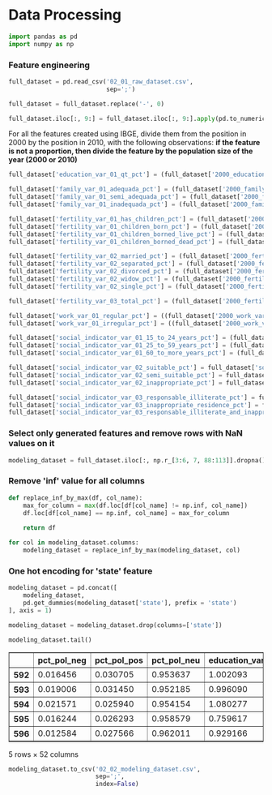 
# Data Processing


```python
import pandas as pd
import numpy as np
```

### Feature engineering


```python
full_dataset = pd.read_csv('02_01_raw_dataset.csv',
                           sep=';')
```


```python
full_dataset = full_dataset.replace('-', 0)

full_dataset.iloc[:, 9:] = full_dataset.iloc[:, 9:].apply(pd.to_numeric)
```

For all the features created using IBGE, divide them from the position in 2000 by the position in 2010, with the following observations: **if the feature is not a proportion, then divide the feature by the population size of the year (2000 or 2010)**


```python
full_dataset['education_var_01_qt_pct'] = (full_dataset['2000_education_var_01_quantity'] / full_dataset['2000_family_var_02_qt']) / (full_dataset['2010_education_var_01_quantity'] / full_dataset['2010_family_var_02_qt'])

full_dataset['family_var_01_adequada_pct'] = (full_dataset['2000_family_var_01_adequada'] / full_dataset['2000_family_var_01_total']) / (full_dataset['2010_family_var_01_adequada'] / full_dataset['2010_family_var_01_total'])
full_dataset['family_var_01_semi_adequada_pct'] = (full_dataset['2000_family_var_01_semi_adequada'] / full_dataset['2000_family_var_01_total']) / (full_dataset['2010_family_var_01_semi_adequada'] / full_dataset['2010_family_var_01_total'])
full_dataset['family_var_01_inadequada_pct'] = (full_dataset['2000_family_var_01_inadequada'] / full_dataset['2000_family_var_01_total']) / (full_dataset['2010_family_var_01_inadequada'] / full_dataset['2010_family_var_01_total'])

full_dataset['fertility_var_01_has_children_pct'] = (full_dataset['2000_fertility_var_01_has_children'] / full_dataset['2000_fertility_var_01_total']) / (full_dataset['2010_fertility_var_01_has_children'] / full_dataset['2010_fertility_var_01_total'])
full_dataset['fertility_var_01_children_born_pct'] = (full_dataset['2000_fertility_var_01_children_born'] / full_dataset['2000_fertility_var_01_total']) / (full_dataset['2010_fertility_var_01_children_born'] / full_dataset['2010_fertility_var_01_total'])
full_dataset['fertility_var_01_children_borned_live_pct'] = (full_dataset['2000_fertility_var_01_children_borned_live'] / full_dataset['2000_fertility_var_01_total']) / (full_dataset['2010_fertility_var_01_children_borned_live'] / full_dataset['2010_fertility_var_01_total'])
full_dataset['fertility_var_01_children_borned_dead_pct'] = (full_dataset['2000_fertility_var_01_children_borned_dead'] / full_dataset['2000_fertility_var_01_total']) / (full_dataset['2010_fertility_var_01_children_borned_dead'] / full_dataset['2010_fertility_var_01_total'])

full_dataset['fertility_var_02_married_pct'] = (full_dataset['2000_fertility_var_02_married'] / full_dataset['2000_fertility_var_02_total']) / (full_dataset['2010_fertility_var_02_married'] / full_dataset['2010_fertility_var_02_total'])
full_dataset['fertility_var_02_separated_pct'] = (full_dataset['2000_fertility_var_02_separated'] / full_dataset['2000_fertility_var_02_total']) / (full_dataset['2010_fertility_var_02_separated'] / full_dataset['2010_fertility_var_02_total'])
full_dataset['fertility_var_02_divorced_pct'] = (full_dataset['2000_fertility_var_02_divorced'] / full_dataset['2000_fertility_var_02_total']) / (full_dataset['2010_fertility_var_02_divorced'] / full_dataset['2010_fertility_var_02_total'])
full_dataset['fertility_var_02_widow_pct'] = (full_dataset['2000_fertility_var_02_widow'] / full_dataset['2000_fertility_var_02_total']) / (full_dataset['2010_fertility_var_02_widow'] / full_dataset['2010_fertility_var_02_total'])
full_dataset['fertility_var_02_single_pct'] = (full_dataset['2000_fertility_var_02_single'] / full_dataset['2000_fertility_var_02_total']) / (full_dataset['2010_fertility_var_02_single'] / full_dataset['2010_fertility_var_02_total'])

full_dataset['fertility_var_03_total_pct'] = (full_dataset['2000_fertility_var_03_total'] / full_dataset['2000_family_var_02_qt']) / (full_dataset['2010_fertility_var_03_total'] / full_dataset['2010_family_var_02_qt'])

full_dataset['work_var_01_regular_pct'] = ((full_dataset['2000_work_var_01_domestic_regular'] + full_dataset['2000_work_var_01_other_regular'] + full_dataset['2000_work_var_01_military_and_gov']) / full_dataset['2000_work_var_01_total']) / ((full_dataset['2010_work_var_01_main_regular'] + full_dataset['2010_work_var_01_other_regular']) / full_dataset['2010_work_var_01_total'])
full_dataset['work_var_01_irregular_pct'] = ((full_dataset['2000_work_var_01_domestic_irregular'] + full_dataset['2000_work_var_01_other_irregular']) / full_dataset['2000_work_var_01_total']) / ((full_dataset['2010_work_var_01_main_irregular'] + full_dataset['2010_work_var_01_other_irregular']) / full_dataset['2010_work_var_01_total'])

full_dataset['social_indicator_var_01_15_to_24_years_pct'] = (full_dataset['social_indicator_var_01_2000_15_to_24_years'] / full_dataset['social_indicator_var_01_2010_15_to_24_years'])
full_dataset['social_indicator_var_01_25_to_59_years_pct'] = (full_dataset['social_indicator_var_01_2000_25_to_59_years'] / full_dataset['social_indicator_var_01_2010_25_to_59_years'])
full_dataset['social_indicator_var_01_60_to_more_years_pct'] = (full_dataset['social_indicator_var_01_2000_60_to_more_years'] / full_dataset['social_indicator_var_01_2010_60_to_more_years'])

full_dataset['social_indicator_var_02_suitable_pct'] = full_dataset['social_indicator_var_02_2000_suitable'] / full_dataset['social_indicator_var_02_2010_suitable']
full_dataset['social_indicator_var_02_semi_suitable_pct'] = full_dataset['social_indicator_var_02_2000_semi_suitable'] / full_dataset['social_indicator_var_02_2010_semi_suitable']
full_dataset['social_indicator_var_02_inappropriate_pct'] = full_dataset['social_indicator_var_02_2000_inappropriate'] / full_dataset['social_indicator_var_02_2010_inappropriate']

full_dataset['social_indicator_var_03_responsable_illiterate_pct'] = full_dataset['social_indicator_var_03_2000_responsable_illiterate'] / full_dataset['social_indicator_var_03_2010_responsable_illiterate']
full_dataset['social_indicator_var_03_inappropriate_residence_pct'] = full_dataset['social_indicator_var_03_2000_inappropriate_residence'] / full_dataset['social_indicator_var_03_2010_inappropriate_residence']
full_dataset['social_indicator_var_03_responsable_illiterate_and_inappropriate_residence_pct'] = full_dataset['social_indicator_var_03_2000_responsable_illiterate_and_inappropriate_residence'] / full_dataset['social_indicator_var_03_2010_responsable_illiterate_and_inappropriate_residence']
```

### Select only generated features and remove rows with NaN values on it


```python
modeling_dataset = full_dataset.iloc[:, np.r_[3:6, 7, 88:113]].dropna()
```

### Remove 'inf' value for all columns


```python
def replace_inf_by_max(df, col_name):
    max_for_column = max(df.loc[df[col_name] != np.inf, col_name])
    df.loc[df[col_name] == np.inf, col_name] = max_for_column
    
    return df
```


```python
for col in modeling_dataset.columns:
    modeling_dataset = replace_inf_by_max(modeling_dataset, col)
```

### One hot encoding for 'state' feature


```python
modeling_dataset = pd.concat([
    modeling_dataset,
    pd.get_dummies(modeling_dataset['state'], prefix = 'state')
], axis = 1)

modeling_dataset = modeling_dataset.drop(columns=['state'])
```


```python
modeling_dataset.tail()
```




<div>
<style scoped>
    .dataframe tbody tr th:only-of-type {
        vertical-align: middle;
    }

    .dataframe tbody tr th {
        vertical-align: top;
    }

    .dataframe thead th {
        text-align: right;
    }
</style>
<table border="1" class="dataframe">
  <thead>
    <tr style="text-align: right;">
      <th></th>
      <th>pct_pol_neg</th>
      <th>pct_pol_pos</th>
      <th>pct_pol_neu</th>
      <th>education_var_01_qt_pct</th>
      <th>family_var_01_adequada_pct</th>
      <th>family_var_01_semi_adequada_pct</th>
      <th>family_var_01_inadequada_pct</th>
      <th>fertility_var_01_has_children_pct</th>
      <th>fertility_var_01_children_born_pct</th>
      <th>fertility_var_01_children_borned_live_pct</th>
      <th>...</th>
      <th>state_pr</th>
      <th>state_rj</th>
      <th>state_rn</th>
      <th>state_ro</th>
      <th>state_rr</th>
      <th>state_rs</th>
      <th>state_sc</th>
      <th>state_se</th>
      <th>state_sp</th>
      <th>state_to</th>
    </tr>
  </thead>
  <tbody>
    <tr>
      <th>592</th>
      <td>0.016456</td>
      <td>0.030705</td>
      <td>0.953637</td>
      <td>1.002093</td>
      <td>0.293259</td>
      <td>1.029561</td>
      <td>1.842016</td>
      <td>0.932309</td>
      <td>1.203601</td>
      <td>1.176372</td>
      <td>...</td>
      <td>0</td>
      <td>0</td>
      <td>0</td>
      <td>0</td>
      <td>0</td>
      <td>0</td>
      <td>0</td>
      <td>0</td>
      <td>0</td>
      <td>0</td>
    </tr>
    <tr>
      <th>593</th>
      <td>0.019006</td>
      <td>0.031450</td>
      <td>0.952185</td>
      <td>0.996090</td>
      <td>0.839330</td>
      <td>1.067334</td>
      <td>3.925634</td>
      <td>0.928454</td>
      <td>1.245205</td>
      <td>1.237379</td>
      <td>...</td>
      <td>0</td>
      <td>0</td>
      <td>0</td>
      <td>0</td>
      <td>0</td>
      <td>0</td>
      <td>0</td>
      <td>0</td>
      <td>0</td>
      <td>0</td>
    </tr>
    <tr>
      <th>594</th>
      <td>0.021571</td>
      <td>0.025940</td>
      <td>0.954154</td>
      <td>1.080277</td>
      <td>0.000000</td>
      <td>0.779659</td>
      <td>3.520802</td>
      <td>1.016201</td>
      <td>1.416888</td>
      <td>1.339411</td>
      <td>...</td>
      <td>0</td>
      <td>0</td>
      <td>0</td>
      <td>0</td>
      <td>0</td>
      <td>0</td>
      <td>0</td>
      <td>0</td>
      <td>0</td>
      <td>0</td>
    </tr>
    <tr>
      <th>595</th>
      <td>0.016244</td>
      <td>0.026293</td>
      <td>0.958579</td>
      <td>0.759617</td>
      <td>0.636611</td>
      <td>0.870724</td>
      <td>4.013250</td>
      <td>0.944821</td>
      <td>1.236316</td>
      <td>1.182111</td>
      <td>...</td>
      <td>1</td>
      <td>0</td>
      <td>0</td>
      <td>0</td>
      <td>0</td>
      <td>0</td>
      <td>0</td>
      <td>0</td>
      <td>0</td>
      <td>0</td>
    </tr>
    <tr>
      <th>596</th>
      <td>0.012584</td>
      <td>0.027566</td>
      <td>0.962011</td>
      <td>0.929166</td>
      <td>0.913296</td>
      <td>1.166338</td>
      <td>12.687498</td>
      <td>0.978698</td>
      <td>1.098397</td>
      <td>1.109735</td>
      <td>...</td>
      <td>0</td>
      <td>0</td>
      <td>0</td>
      <td>0</td>
      <td>0</td>
      <td>0</td>
      <td>0</td>
      <td>0</td>
      <td>1</td>
      <td>0</td>
    </tr>
  </tbody>
</table>
<p>5 rows × 52 columns</p>
</div>




```python
modeling_dataset.to_csv('02_02_modeling_dataset.csv',
                        sep=';',
                        index=False)
```
